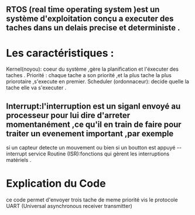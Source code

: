 ## RTOS (real time operating system )est un système d'exploitation conçu a executer des taches dans un delais precise et deterministe .
# Les caractéristiques :
Kernel(noyou):
coeur du système ,gère la planification  et l'éxecuter des taches .
Priorité :
chaque tache a son priorité  ,et la plus tache la plus priorotaire ,s'execute en premier.
Scheduler (ordonnaceur):
decide quelle la tache elle va s'executer .


## Interrupt:l'interruption est un siganl envoyé au processeur pour lui  dire d'arreter  momentanément ,ce qu'il en train de faire  pour traiter un evenement important ,par exemple 
si un capteur detecte un mouvement ou bien si un boutton est appuyé 
--interrupt service Routine (ISR):fonctions qui gèrent les interruptions matériels .
# Explication du Code 
ce code permet d'envoyer trois tache  de meme priorité vis le protocole UART (Universal asynchronous receiver transmitter)
